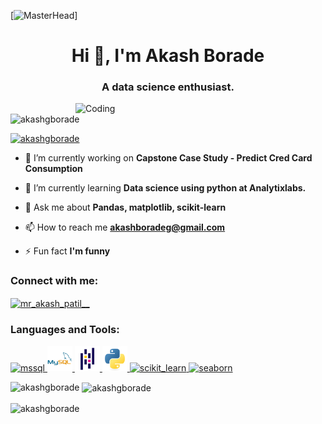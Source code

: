 [![MasterHead](https://d1m75rqqgidzqn.cloudfront.net/wp-data/2019/09/11134058/What-is-data-science-2.jpg)]
<h1 align="center">Hi 👋, I'm Akash Borade</h1>
<h3 align="center">A data science enthusiast.</h3>
<img align="right" alt="Coding" width="400" src="https://cdn.dribbble.com/users/1162077/screenshots/3848914/programmer.gif"

<p align="left"> <img src="https://komarev.com/ghpvc/?username=akashgborade&label=Profile%20views&color=0e75b6&style=flat" alt="akashgborade" /> </p>

<p align="left"> <a href="https://github.com/ryo-ma/github-profile-trophy"><img src="https://github-profile-trophy.vercel.app/?username=akashgborade" alt="akashgborade" /></a> </p>

- 🔭 I’m currently working on **Capstone Case Study - Predict Cred Card Consumption**

- 🌱 I’m currently learning **Data science using python at Analytixlabs.**

- 💬 Ask me about **Pandas, matplotlib, scikit-learn**

- 📫 How to reach me **akashboradeg@gmail.com**

- ⚡ Fun fact **I'm funny**

<h3 align="left">Connect with me:</h3>
<p align="left">
<a href="https://instagram.com/mr_akash_patil__" target="blank"><img align="center" src="https://raw.githubusercontent.com/rahuldkjain/github-profile-readme-generator/master/src/images/icons/Social/instagram.svg" alt="mr_akash_patil__" height="30" width="40" /></a>
</p>

<h3 align="left">Languages and Tools:</h3>
<p align="left"> <a href="https://www.microsoft.com/en-us/sql-server" target="_blank" rel="noreferrer"> <img src="https://www.svgrepo.com/show/303229/microsoft-sql-server-logo.svg" alt="mssql" width="40" height="40"/> </a> <a href="https://www.mysql.com/" target="_blank" rel="noreferrer"> <img src="https://raw.githubusercontent.com/devicons/devicon/master/icons/mysql/mysql-original-wordmark.svg" alt="mysql" width="40" height="40"/> </a> <a href="https://pandas.pydata.org/" target="_blank" rel="noreferrer"> <img src="https://raw.githubusercontent.com/devicons/devicon/2ae2a900d2f041da66e950e4d48052658d850630/icons/pandas/pandas-original.svg" alt="pandas" width="40" height="40"/> </a> <a href="https://www.python.org" target="_blank" rel="noreferrer"> <img src="https://raw.githubusercontent.com/devicons/devicon/master/icons/python/python-original.svg" alt="python" width="40" height="40"/> </a> <a href="https://scikit-learn.org/" target="_blank" rel="noreferrer"> <img src="https://upload.wikimedia.org/wikipedia/commons/0/05/Scikit_learn_logo_small.svg" alt="scikit_learn" width="40" height="40"/> </a> <a href="https://seaborn.pydata.org/" target="_blank" rel="noreferrer"> <img src="https://seaborn.pydata.org/_images/logo-mark-lightbg.svg" alt="seaborn" width="40" height="40"/> </a> </p>

<p><img align="left" src="https://github-readme-stats.vercel.app/api/top-langs?username=akashgborade&show_icons=true&locale=en&layout=compact" alt="akashgborade" /></p>

<p>&nbsp;<img align="center" src="https://github-readme-stats.vercel.app/api?username=akashgborade&show_icons=true&locale=en" alt="akashgborade" /></p>

<p><img align="center" src="https://github-readme-streak-stats.herokuapp.com/?user=akashgborade&" alt="akashgborade" /></p>
